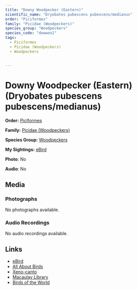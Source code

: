 ```yaml
---
title: "Downy Woodpecker (Eastern)"
scientific_name: "Dryobates pubescens pubescens/medianus"
order: "Piciformes"
family: "Picidae (Woodpeckers)"
species_group: "Woodpeckers"
species_code: "dowwoo1"
tags: 
  - Piciformes
  - Picidae (Woodpeckers)
  - Woodpeckers
  
  
---
```


# Downy Woodpecker (Eastern) (Dryobates pubescens pubescens/medianus)

**Order:** [Piciformes](/tags/piciformes)

**Family:** [Picidae (Woodpeckers)](/tags/picidae-woodpeckers)

**Species Group:** [Woodpeckers](/tags/woodpeckers)

**My Sightings:** [eBird](https://ebird.org/lifelist?r=world&time=life&spp=dowwoo1)

**Photo**: No 

**Audio**: No

## Media
### Photographs
No photographs available.

### Audio Recordings
No audio recordings available.

## Links
* [eBird](https://ebird.org/species/dowwoo1) 
* [All About Birds](https://www.allaboutbirds.org/guide/dowwoo1) 
* [Xeno-canto](https://www.xeno-canto.org/species/dryobates-pubescens-pubescens/medianus) 
* [Macaulay Library](https://search.macaulaylibrary.org/catalog?taxonCode=dowwoo1&sort=rating_rank_desc)
* [Birds of the World](https://birdsoftheworld.org/bow/species/dowwoo1)
